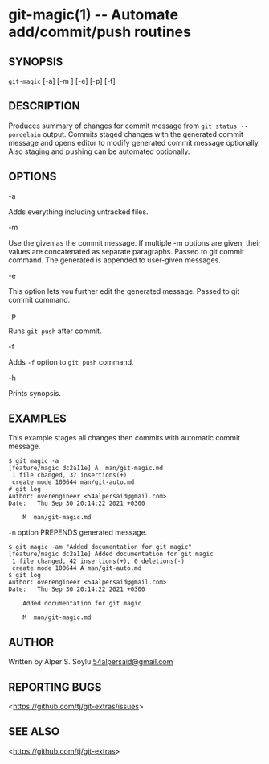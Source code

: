 git-magic(1) -- Automate add/commit/push routines
================================

## SYNOPSIS

`git-magic` [-a] [-m <msg>] [-e] [-p] [-f]

## DESCRIPTION

Produces summary of changes for commit message from `git status --porcelain` output.
Commits staged changes with the generated commit message and
opens editor to modify generated commit message optionally.
Also staging and pushing can be automated optionally.

## OPTIONS

-a

Adds everything including untracked files.

-m <msg>

Use the given <msg> as the commit message. If multiple -m options are given, their values are concatenated as separate paragraphs.
Passed to git commit command. The generated is appended to user-given messages.

-e

This option lets you further edit the generated message.
Passed to git commit command.

-p

Runs `git push` after commit.

-f

Adds `-f` option to `git push` command.

-h

Prints synopsis.

## EXAMPLES

This example stages all changes then commits with automatic commit message.

```
$ git magic -a
[feature/magic dc2a11e] A  man/git-magic.md
 1 file changed, 37 insertions(+)
 create mode 100644 man/git-auto.md
# git log
Author: overengineer <54alpersaid@gmail.com>
Date:   Thu Sep 30 20:14:22 2021 +0300

    M  man/git-magic.md
```

`-m` option PREPENDS generated message.

```
$ git magic -am "Added documentation for git magic"
[feature/magic dc2a11e] Added documentation for git magic
 1 file changed, 42 insertions(+), 0 deletions(-)
 create mode 100644 A man/git-auto.md
$ git log
Author: overengineer <54alpersaid@gmail.com>
Date:   Thu Sep 30 20:14:22 2021 +0300

    Added documentation for git magic
    
    M  man/git-magic.md
```

## AUTHOR

Written by Alper S. Soylu <54alpersaid@gmail.com>

## REPORTING BUGS

&lt;<https://github.com/tj/git-extras/issues>&gt;

## SEE ALSO

&lt;<https://github.com/tj/git-extras>&gt;

